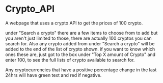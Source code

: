 # Crypto_API
A webpage that uses a crypto API to get the prices of 100 crypto.

under "Search a crypto" there are a few items to choose from to add but you aren't just limited to those, there are actually 100 cryptos you can search for. Also any crypto added from under "Search a crypto" will be added to the end of the list of crypto shown. if you want to know which ones these are, just got to the box under "Top X amount of Crypto" and enter 100, to see the full lists of crypto available to search for.

Any cryptocurrencies that have a positive percentage change in the last 24hrs will have green text and red if negative.
